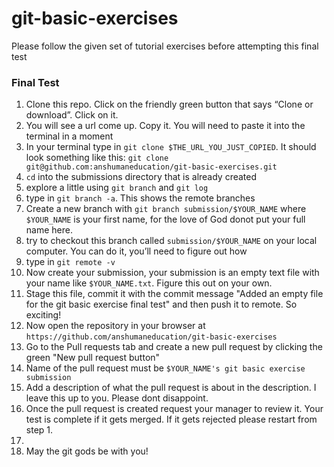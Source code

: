 # git-basic-exercises
Please follow the given set of tutorial exercises before attempting this final test

### Final Test
1. Clone this repo. Click on the friendly green button that says “Clone or download”. Click on it. 
2. You will see a url come up. Copy it. You will need to paste it into the terminal in a moment
3. In your terminal type in ``` git clone $THE_URL_YOU_JUST_COPIED ```. It should look something like this: ```git clone git@github.com:anshumaneducation/git-basic-exercises.git```
4. ```cd``` into the submissions directory that is already created
5. explore a little using ```git branch``` and ```git log```
6. type in ```git branch -a```. This shows the remote branches
7. Create a new branch with ```git branch submission/$YOUR_NAME``` where ```$YOUR_NAME``` is your first name, for the love of God donot put your full name here.
8. try to checkout this branch called ```submission/$YOUR_NAME``` on your local computer. You can do it, you’ll need to figure out how
9. type in ```git remote -v```
10. Now create your submission, your submission is an empty text file with your name like ```$YOUR_NAME.txt```. Figure this out on your own.
11. Stage this file, commit it with the commit message "Added an empty file for the git basic exercise final test" and then push it to remote. So exciting!
12. Now open the repository in your browser at ```https://github.com/anshumaneducation/git-basic-exercises```
13. Go to the Pull requests tab and create a new pull request by clicking the green "New pull request button"
14. Name of the pull request must be ```$YOUR_NAME's git basic exercise submission```
15. Add a description of what the pull request is about in the description. I leave this up to you. Please dont disappoint.
16. Once the pull request is created request your manager to review it. Your test is complete if it gets merged. If it gets rejected please restart from step 1.
17.
18.   May the git gods be with you!

